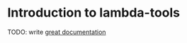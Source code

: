 # Introduction to lambda-tools

TODO: write [great documentation](http://jacobian.org/writing/what-to-write/)

